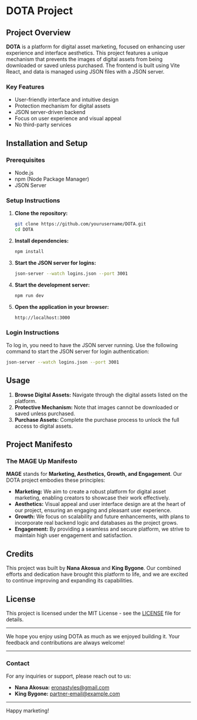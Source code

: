 # DOTA Project

## Project Overview

**DOTA** is a platform for digital asset marketing, focused on enhancing user experience and interface aesthetics. This project features a unique mechanism that prevents the images of digital assets from being downloaded or saved unless purchased. The frontend is built using Vite React, and data is managed using JSON files with a JSON server.

### Key Features

- User-friendly interface and intuitive design
- Protection mechanism for digital assets
- JSON server-driven backend
- Focus on user experience and visual appeal
- No third-party services

## Installation and Setup

### Prerequisites

- Node.js
- npm (Node Package Manager)
- JSON Server

### Setup Instructions

1. **Clone the repository:**
   ```sh
   git clone https://github.com/yourusername/DOTA.git
   cd DOTA
   ```

2. **Install dependencies:**
   ```sh
   npm install
   ```

3. **Start the JSON server for logins:**
   ```sh
   json-server --watch logins.json --port 3001
   ```

4. **Start the development server:**
   ```sh
   npm run dev
   ```

5. **Open the application in your browser:**
   ```
   http://localhost:3000
   ```

### Login Instructions

To log in, you need to have the JSON server running. Use the following command to start the JSON server for login authentication:

```sh
json-server --watch logins.json --port 3001
```

## Usage

1. **Browse Digital Assets:** Navigate through the digital assets listed on the platform.
2. **Protective Mechanism:** Note that images cannot be downloaded or saved unless purchased.
3. **Purchase Assets:** Complete the purchase process to unlock the full access to digital assets.

## Project Manifesto

### The MAGE Up Manifesto

**MAGE** stands for **Marketing, Aesthetics, Growth, and Engagement**. Our DOTA project embodies these principles:

- **Marketing:** We aim to create a robust platform for digital asset marketing, enabling creators to showcase their work effectively.
- **Aesthetics:** Visual appeal and user interface design are at the heart of our project, ensuring an engaging and pleasant user experience.
- **Growth:** We focus on scalability and future enhancements, with plans to incorporate real backend logic and databases as the project grows.
- **Engagement:** By providing a seamless and secure platform, we strive to maintain high user engagement and satisfaction.

## Credits

This project was built by **Nana Akosua** and **King Bygone**. Our combined efforts and dedication have brought this platform to life, and we are excited to continue improving and expanding its capabilities.

## License

This project is licensed under the MIT License - see the [LICENSE](LICENSE) file for details.

---

We hope you enjoy using DOTA as much as we enjoyed building it. Your feedback and contributions are always welcome!

---

### Contact

For any inquiries or support, please reach out to us:

- **Nana Akosua:** [eronastyles@gmail.com](mailto:your-email@example.com)
- **King Bygone:** [partner-email@example.com](mailto:partner-email@example.com)

---

Happy marketing!